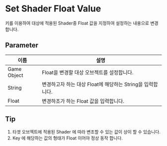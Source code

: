 # Set Shader Float Value
키를 이용하여 대상에 적용된 Shader중 Float 값을 지정하여 설정하는 내용으로 변경합니다.

## Parameter

| **이름**      | **설명**                                 |
|-------------|----------------------------------------|
| Game Object | Float을 변경할 대상 오브젝트를 설정합니다.             |
| String      | 변경하고자 하는 대상 Float에 해당하는 String을 입력합니다. |
| Float       | 변경하조가 하는 Float 값을 입력합니다.               ||


## Tip

1. 타겟 오브젝트에 적용된 Shader 에 따라 변조할 수 있는 값이 상이 할 수 있습니다. 
2. Key 에 해당하는 값의 형태가 Float 이어야 정상 동작 합니다.

